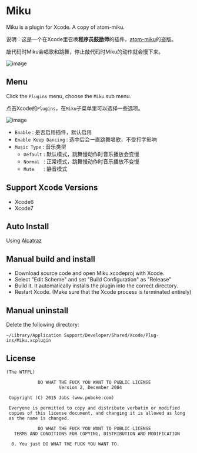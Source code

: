 
# Miku
  Miku is a plugin for Xcode. A copy of atom-miku.

  说明：这是一个在Xcode里召唤**程序员鼓励师**的插件，[atom-miku](https://github.com/sunqibuhuake/atom-miku)的盗版。

  敲代码时Miku会唱歌和跳舞，停止敲代码时Miku的动作就会慢下来。

  ![image](https://github.com/poboke/Miku/raw/master/Screenshots/about.png)

## Menu

  Click the `Plugins` menu, choose the `Miku` sub menu.

  点击Xcode的`Plugins`，在`Miku`子菜单里可以选择一些选项。

  ![image](https://github.com/poboke/Miku/raw/master/Screenshots/menu.jpg)

  * `Enable` : 是否启用插件，默认启用
  * `Enable Keep Dancing` : 选中后会一直跳舞唱歌，不受打字影响
  * `Music Type` : 音乐类型
    * `Default` : 默认模式，跳舞慢动作时音乐播放会变慢
    * `Normal ` : 正常模式，跳舞慢动作时音乐播放不变慢
    * `Mute   ` : 静音模式

## Support Xcode Versions
  - Xcode6
  - Xcode7

## Auto Install
  Using [Alcatraz](https://github.com/alcatraz/Alcatraz)

## Manual build and install
  - Download source code and open Miku.xcodeproj with Xcode.
  - Select "Edit Scheme" and set "Build Configuration" as "Release"
  - Build it. It automatically installs the plugin into the correct directory.
  - Restart Xcode. (Make sure that the Xcode process is terminated entirely)

## Manual uninstall 
  Delete the following directory:

  `~/Library/Application Support/Developer/Shared/Xcode/Plug-ins/Miku.xcplugin`

## License
	(The WTFPL)
	
	            DO WHAT THE FUCK YOU WANT TO PUBLIC LICENSE
	                    Version 2, December 2004
	
	 Copyright (C) 2015 Jobs (www.poboke.com)
	
	 Everyone is permitted to copy and distribute verbatim or modified
	 copies of this license document, and changing it is allowed as long
	 as the name is changed.
	
	            DO WHAT THE FUCK YOU WANT TO PUBLIC LICENSE
	   TERMS AND CONDITIONS FOR COPYING, DISTRIBUTION AND MODIFICATION
	
	  0. You just DO WHAT THE FUCK YOU WANT TO.

